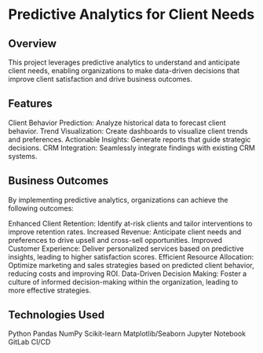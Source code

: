 # Predictive Analytics for Client Needs

## Overview
This project leverages predictive analytics to understand and anticipate client needs, enabling organizations to make data-driven decisions that improve client satisfaction and drive business outcomes.

## Features

Client Behavior Prediction: Analyze historical data to forecast client behavior.
Trend Visualization: Create dashboards to visualize client trends and preferences.
Actionable Insights: Generate reports that guide strategic decisions.
CRM Integration: Seamlessly integrate findings with existing CRM systems.


## Business Outcomes
By implementing predictive analytics, organizations can achieve the following outcomes:

Enhanced Client Retention: Identify at-risk clients and tailor interventions to improve retention rates.
Increased Revenue: Anticipate client needs and preferences to drive upsell and cross-sell opportunities.
Improved Customer Experience: Deliver personalized services based on predictive insights, leading to higher satisfaction scores.
Efficient Resource Allocation: Optimize marketing and sales strategies based on predicted client behavior, reducing costs and improving ROI.
Data-Driven Decision Making: Foster a culture of informed decision-making within the organization, leading to more effective strategies.

## Technologies Used
Python
Pandas
NumPy
Scikit-learn
Matplotlib/Seaborn
Jupyter Notebook
GitLab CI/CD
